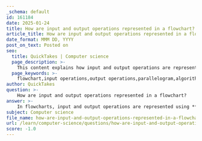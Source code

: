 ```yaml
---
_schema: default
id: 161184
date: 2025-01-24
title: How are input and output operations represented in a flowchart?
article_title: How are input and output operations represented in a flowchart?
date_format: MMM DD, YYYY
post_on_text: Posted on
seo:
  title: QuickTakes | Computer science
  page_description: >-
    This content explains how input and output operations are represented in flowcharts using standardized symbols like parallelograms, and provides examples of different flowchart symbols used to represent processes, decisions, and data flow.
  page_keywords: >-
    flowchart,input operations,output operations,parallelogram,algorithm symbols,data flow,rectangles,ovals,diamonds,process steps,decision points
author: QuickTakes
question: >-
    How are input and output operations represented in a flowchart?
answer: >-
    In flowcharts, input and output operations are represented using **parallelograms**. This standardized symbol indicates where data is received (input) and where results are presented (output) within the algorithm. \n\nFor example, consider a flowchart that describes an algorithm for calculating the sum of two numbers. The flowchart would typically include:\n\n1. **Input Steps**: Parallelograms are used to represent the steps where the two numbers are received from the user.\n2. **Process Steps**: Rectangles are used to show the calculation process (e.g., adding the two numbers).\n3. **Output Step**: Another parallelogram is used to display the result, which is the sum of the two numbers.\n\nFlowcharts utilize a variety of symbols to depict different types of operations, including:\n\n- **Ovals**: Represent the start and end of the process (terminal).\n- **Rectangles**: Indicate processes or operations being performed.\n- **Diamonds**: Represent decision points that lead to different paths based on yes/no or true/false outcomes.\n- **Lines with arrows**: Show the flow of control and data between the various steps.\n\nThis visual representation helps in understanding the sequence of steps in an algorithm and is useful for both designing and communicating algorithms effectively.
subject: Computer science
file_name: how-are-input-and-output-operations-represented-in-a-flowchart.md
url: /learn/computer-science/questions/how-are-input-and-output-operations-represented-in-a-flowchart
score: -1.0
---
```


&nbsp;